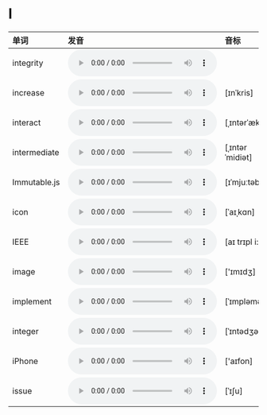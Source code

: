 
# I

| 单词  | 发音 | 音标 |
| :-- | :-- | :-- |
| integrity | <audio :src="$withBase('/audio/integrity.mp3')" controls="controls" controlslist="nodownload"></audio> |  |
| increase | <audio :src="$withBase('/audio/increase.mp3')" controls="controls" controlslist="nodownload"></audio> | [ɪnˈkris] |
| interact | <audio :src="$withBase('/audio/interact.mp3')" controls="controls" controlslist="nodownload"></audio> | [ˌɪntərˈækt] |
| intermediate | <audio :src="$withBase('/audio/intermediate.mp3')" controls="controls" controlslist="nodownload"></audio> | [ˌɪntərˈmidiət]  |
| Immutable.js | <audio :src="$withBase('/audio/Immutabledot-js.mp3')" controls="controls" controlslist="nodownload"></audio> | [ɪˈmjuːtəbl] |
| icon | <audio :src="$withBase('/audio/icon.mp3')" controls="controls" controlslist="nodownload"></audio> | [ˈaɪˌkɑn] |
| IEEE | <audio :src="$withBase('/audio/IEEE.mp3')" controls="controls" controlslist="nodownload"></audio> | [aɪ trɪpl i:] |
| image | <audio :src="$withBase('/audio/image.mp3')" controls="controls" controlslist="nodownload"></audio> | ['ɪmɪdʒ] |
| implement | <audio :src="$withBase('/audio/implement.mp3')" controls="controls" controlslist="nodownload"></audio> | [ˈɪmpləmənt] |
| integer | <audio :src="$withBase('/audio/integer.mp3')" controls="controls" controlslist="nodownload"></audio> | [ˈɪntədʒər] |
| iPhone | <audio :src="$withBase('/audio/iPhone.mp3')" controls="controls" controlslist="nodownload"></audio> | ['aɪfon] |
| issue | <audio :src="$withBase('/audio/issue.mp3')" controls="controls" controlslist="nodownload"></audio> | [ˈɪʃu] |
